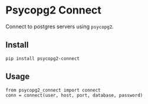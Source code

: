 # Psycopg2 Connect

Connect to postgres servers using `psycopg2`.

## Install

`pip install psycopg2-connect`

## Usage

```
from psycopg2_connect import connect
conn = connect(user, host, port, database, password)
```